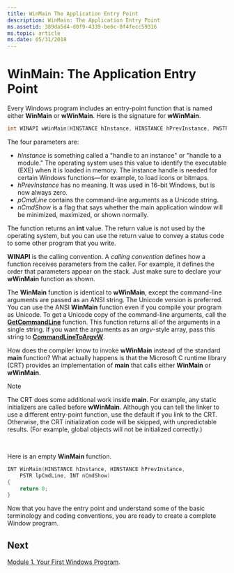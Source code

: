 ```yaml
---
title: WinMain The Application Entry Point
description: WinMain: The Application Entry Point
ms.assetid: 389da5d4-d0f9-4339-be6c-0f4fecc59316
ms.topic: article
ms.date: 05/31/2018
---
```


# WinMain: The Application Entry Point

Every Windows program includes an entry-point function that is named either **WinMain** or **wWinMain**. Here is the signature for **wWinMain**.


```C++
int WINAPI wWinMain(HINSTANCE hInstance, HINSTANCE hPrevInstance, PWSTR pCmdLine, int nCmdShow);
```



The four parameters are:

-   *hInstance* is something called a "handle to an instance" or "handle to a module." The operating system uses this value to identify the executable (EXE) when it is loaded in memory. The instance handle is needed for certain Windows functions—for example, to load icons or bitmaps.
-   *hPrevInstance* has no meaning. It was used in 16-bit Windows, but is now always zero.
-   *pCmdLine* contains the command-line arguments as a Unicode string.
-   *nCmdShow* is a flag that says whether the main application window will be minimized, maximized, or shown normally.

The function returns an **int** value. The return value is not used by the operating system, but you can use the return value to convey a status code to some other program that you write.

**WINAPI** is the calling convention. A *calling convention* defines how a function receives parameters from the caller. For example, it defines the order that parameters appear on the stack. Just make sure to declare your **wWinMain** function as shown.

The **WinMain** function is identical to **wWinMain**, except the command-line arguments are passed as an ANSI string. The Unicode version is preferred. You can use the ANSI **WinMain** function even if you compile your program as Unicode. To get a Unicode copy of the command-line arguments, call the [**GetCommandLine**](/windows/desktop/api/processenv/nf-processenv-getcommandlinea) function. This function returns all of the arguments in a single string. If you want the arguments as an *argv*-style array, pass this string to [**CommandLineToArgvW**](/windows/desktop/api/shellapi/nf-shellapi-commandlinetoargvw).

How does the compiler know to invoke **wWinMain** instead of the standard **main** function? What actually happens is that the Microsoft C runtime library (CRT) provides an implementation of **main** that calls either **WinMain** or **wWinMain**.

> [!Note]  
> The CRT does some additional work inside **main**. For example, any static initializers are called before **wWinMain**. Although you can tell the linker to use a different entry-point function, use the default if you link to the CRT. Otherwise, the CRT initialization code will be skipped, with unpredictable results. (For example, global objects will not be initialized correctly.)

 

Here is an empty **WinMain** function.


```C++
INT WinMain(HINSTANCE hInstance, HINSTANCE hPrevInstance,
    PSTR lpCmdLine, INT nCmdShow)
{
    return 0;
}
```



Now that you have the entry point and understand some of the basic terminology and coding conventions, you are ready to create a complete Window program.

## Next

[Module 1. Your First Windows Program](your-first-windows-program.md).

 

 
